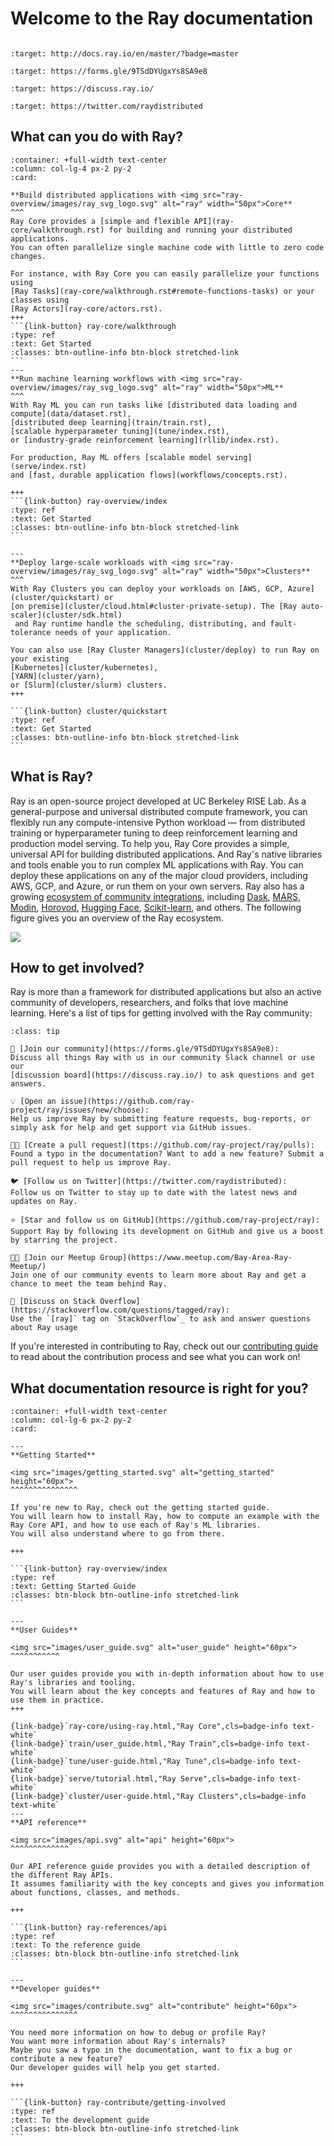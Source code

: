 # Welcome to the Ray documentation

```{image} https://github.com/ray-project/ray/raw/master/doc/source/images/ray_header_logo.png
```

```{image} https://readthedocs.org/projects/ray/badge/?version=master
:target: http://docs.ray.io/en/master/?badge=master
```

```{image} https://img.shields.io/badge/Ray-Join%20Slack-blue
:target: https://forms.gle/9TSdDYUgxYs8SA9e8
```

```{image} https://img.shields.io/badge/Discuss-Ask%20Questions-blue
:target: https://discuss.ray.io/
```

```{image} https://img.shields.io/twitter/follow/raydistributed.svg?style=social&logo=twitter
:target: https://twitter.com/raydistributed
```

## What can you do with Ray?


````{panels}
:container: +full-width text-center
:column: col-lg-4 px-2 py-2
:card:

**Build distributed applications with <img src="ray-overview/images/ray_svg_logo.svg" alt="ray" width="50px">Core**
^^^
Ray Core provides a [simple and flexible API](ray-core/walkthrough.rst) for building and running your distributed applications.
You can often parallelize single machine code with little to zero code changes.

For instance, with Ray Core you can easily parallelize your functions using 
[Ray Tasks](ray-core/walkthrough.rst#remote-functions-tasks) or your classes using 
[Ray Actors](ray-core/actors.rst). 
+++
```{link-button} ray-core/walkthrough
:type: ref
:text: Get Started
:classes: btn-outline-info btn-block stretched-link
```
---
**Run machine learning workflows with <img src="ray-overview/images/ray_svg_logo.svg" alt="ray" width="50px">ML**
^^^
With Ray ML you can run tasks like [distributed data loading and compute](data/dataset.rst),
[distributed deep learning](train/train.rst),
[scalable hyperparameter tuning](tune/index.rst),
or [industry-grade reinforcement learning](rllib/index.rst).

For production, Ray ML offers [scalable model serving](serve/index.rst) 
and [fast, durable application flows](workflows/concepts.rst).

+++
```{link-button} ray-overview/index
:type: ref
:text: Get Started
:classes: btn-outline-info btn-block stretched-link
```

---
**Deploy large-scale workloads with <img src="ray-overview/images/ray_svg_logo.svg" alt="ray" width="50px">Clusters**
^^^
With Ray Clusters you can deploy your workloads on [AWS, GCP, Azure](cluster/quickstart) or 
[on premise](cluster/cloud.html#cluster-private-setup). The [Ray auto-scaler](cluster/sdk.html)
 and Ray runtime handle the scheduling, distributing, and fault-tolerance needs of your application.

You can also use [Ray Cluster Managers](cluster/deploy) to run Ray on your existing
[Kubernetes](cluster/kubernetes),
[YARN](cluster/yarn),
or [Slurm](cluster/slurm) clusters.
+++

```{link-button} cluster/quickstart
:type: ref
:text: Get Started
:classes: btn-outline-info btn-block stretched-link
```
````

## What is Ray?

Ray is an open-source project developed at UC Berkeley RISE Lab.
As a general-purpose and universal distributed compute framework, you can flexibly run any compute-intensive Python workload — from distributed training or hyperparameter tuning to deep reinforcement learning and production model serving.
To help you, Ray Core provides a simple, universal API for building distributed applications.
And Ray's native libraries and tools enable you to run complex ML applications with Ray.
You can deploy these applications on any of the major cloud providers, including AWS, GCP, and Azure, or run them on your own servers.
Ray also has a growing [ecosystem of community integrations](ray-overview/ray-libraries), including [Dask](https://docs.ray.io/en/latest/data/dask-on-ray.html), [MARS](https://docs.ray.io/en/latest/data/mars-on-ray.html), [Modin](https://github.com/modin-project/modin), [Horovod](https://horovod.readthedocs.io/en/stable/ray_include.html), [Hugging Face](https://huggingface.co/transformers/main_classes/trainer.html#transformers.Trainer.hyperparameter_search), [Scikit-learn](ray-ecosystem/integrations/joblib), and others.
The following figure gives you an overview of the Ray ecosystem.

![](ray-overview/images/ray_ecosystem_integration_v2.png)


## How to get involved?

Ray is more than a framework for distributed applications but also an active community of developers, researchers, and folks that love machine learning.
Here's a list of tips for getting involved with the Ray community:


```{admonition} Get involved and become part of the Ray community
:class: tip

💬 [Join our community](https://forms.gle/9TSdDYUgxYs8SA9e8): 
Discuss all things Ray with us in our community Slack channel or use our 
[discussion board](https://discuss.ray.io/) to ask questions and get answers.

💡 [Open an issue](https://github.com/ray-project/ray/issues/new/choose): 
Help us improve Ray by submitting feature requests, bug-reports, or simply ask for help and get support via GitHub issues.

👩‍💻 [Create a pull request](ttps://github.com/ray-project/ray/pulls): 
Found a typo in the documentation? Want to add a new feature? Submit a pull request to help us improve Ray.

🐦 [Follow us on Twitter](https://twitter.com/raydistributed):
Follow us on Twitter to stay up to date with the latest news and updates on Ray.

⭐ [Star and follow us on GitHub](https://github.com/ray-project/ray): 
Support Ray by following its development on GitHub and give us a boost by starring the project.

🤝🏿 [Join our Meetup Group](https://www.meetup.com/Bay-Area-Ray-Meetup/)
Join one of our community events to learn more about Ray and get a chance to meet the team behind Ray.

🙌 [Discuss on Stack Overflow](https://stackoverflow.com/questions/tagged/ray): 
Use the `[ray]` tag on `StackOverflow`_ to ask and answer questions about Ray usage
```

If you're interested in contributing to Ray, check out our [contributing guide](ray-contribute/getting-involved)
to read about the contribution process and see what you can work on!


## What documentation resource is right for you?


````{panels}
:container: +full-width text-center
:column: col-lg-6 px-2 py-2
:card:

---
**Getting Started**

<img src="images/getting_started.svg" alt="getting_started" height="60px">
^^^^^^^^^^^^^^^

If you're new to Ray, check out the getting started guide.
You will learn how to install Ray, how to compute an example with the Ray Core API, and how to use each of Ray's ML libraries.
You will also understand where to go from there.

+++

```{link-button} ray-overview/index
:type: ref
:text: Getting Started Guide
:classes: btn-block btn-outline-info stretched-link
```

---
**User Guides**

<img src="images/user_guide.svg" alt="user_guide" height="60px">
^^^^^^^^^^^

Our user guides provide you with in-depth information about how to use Ray's libraries and tooling.
You will learn about the key concepts and features of Ray and how to use them in practice.
+++

{link-badge}`ray-core/using-ray.html,"Ray Core",cls=badge-info text-white`
{link-badge}`train/user_guide.html,"Ray Train",cls=badge-info text-white`
{link-badge}`tune/user-guide.html,"Ray Tune",cls=badge-info text-white`
{link-badge}`serve/tutorial.html,"Ray Serve",cls=badge-info text-white`
{link-badge}`cluster/user-guide.html,"Ray Clusters",cls=badge-info text-white`
---
**API reference**

<img src="images/api.svg" alt="api" height="60px">
^^^^^^^^^^^^^

Our API reference guide provides you with a detailed description of the different Ray APIs.
It assumes familiarity with the key concepts and gives you information about functions, classes, and methods.

+++

```{link-button} ray-references/api
:type: ref
:text: To the reference guide
:classes: btn-block btn-outline-info stretched-link
```

---
**Developer guides**

<img src="images/contribute.svg" alt="contribute" height="60px">
^^^^^^^^^^^^^^^

You need more information on how to debug or profile Ray?
You want more information about Ray's internals?
Maybe you saw a typo in the documentation, want to fix a bug or contribute a new feature? 
Our developer guides will help you get started.

+++

```{link-button} ray-contribute/getting-involved
:type: ref
:text: To the development guide
:classes: btn-block btn-outline-info stretched-link
```

````